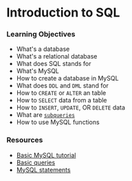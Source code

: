 # Introduction to SQL

### Learning Objectives
* What's a database
* What's a relational database
* What does SQL stands for
* What's MySQL
* How to create a database in MySQL
* What does `DDL` and `DML` stand for
* How to `CREATE` or `ALTER` an table
* How to `SELECT` data from a table
* How to `INSERT`, `UPDATE`, OR `DELETE` data
* What are [`subqueries`](https://web.csulb.edu/colleges/coe/cecs/dbdesign/dbdesign.php?page=sql/subqueries.php)
* How to use MySQL functions

### Resources
* [Basic MySQL tutorial](https://www.digitalocean.com/community/tutorials/how-to-install-mysql-on-ubuntu-20-04)
* [Basic queries](https://web.csulb.edu/colleges/coe/cecs/dbdesign/dbdesign.php?page=sql/queries.php)
* [MySQL statements](https://dev.mysql.com/doc/refman/8.0/en/sql-statements.html)

